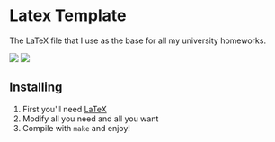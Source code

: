 Latex Template
=======================

The LaTeX file that I use as the base for all my university homeworks.

[![](https://img.shields.io/badge/subject-LaTex-orange.svg)](http://www.latex-project.org/)
[![](https://img.shields.io/badge/license-MIT-blue.svg)](http://opensource.org/licenses/MIT)



## Installing

1. First you'll need [LaTeX](http://latex-project.org/ftp.html)
2. Modify all you need and all you want
3. Compile with `make` and enjoy!
